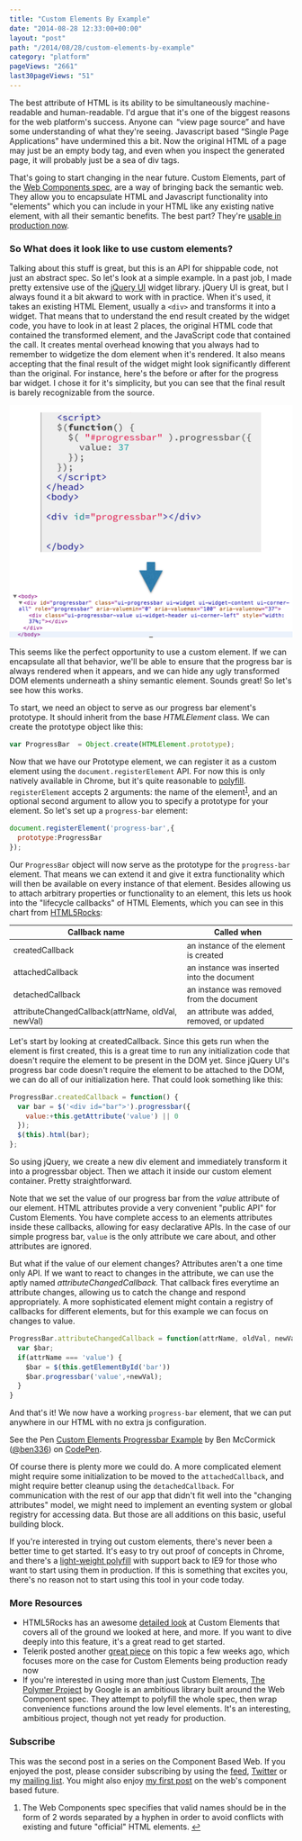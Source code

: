 ```yaml
---
title: "Custom Elements By Example"
date: "2014-08-28 12:33:00+00:00"
layout: "post"
path: "/2014/08/28/custom-elements-by-example"
category: "platform"
pageViews: "2661"
last30pageViews: "51"
---
```


The best attribute of HTML is its ability to be simultaneously machine-readable and human-readable.  I'd argue that it's one of the biggest reasons for the web platform's success. Anyone can  “view page source” and have some understanding of what they're seeing.  Javascript based “Single Page Applications” have undermined this a bit.  Now the original HTML of a page may just be an empty body tag, and even when you inspect the generated page, it will probably just be a sea of div tags.

That's going to start changing in the near future.  Custom Elements, part of the [Web Components spec][wcspec], are a way of bringing back the semantic web.  They allow you to encapsulate HTML and Javascript functionality into "elements" which you can include in your HTML like any existing native element, with all their semantic benefits.   The best part? They're [usable in production now][telerikready].

### So What does it look like to use custom elements?

Talking about this stuff is great, but this is an API for shippable code, not just an abstract spec. So let's look at a simple example.  In a past job, I made pretty extensive use of the [jQuery UI][jqueryui] widget library.  jQuery UI is great, but I always found it a bit akward to work with in practice. When it's used, it takes an existing HTML Element, usually a `<div>` and transforms it into a widget.  That means that to understand the end result created by the widget code, you have to look in at least 2 places, the original HTML code that contained the transformed element, and the JavaScript code that contained the call. It creates mental overhead knowing that you always had to remember to widgetize the dom element when it's rendered. It also means accepting that the final result of the widget might look significantly different than the original.  For instance, here's the before or after for the progress bar widget.  I chose it for it's simplicity, but you can see that the final result is barely recognizable from the source.



![source -> display](/posts/images/code_comparison-1.png)

This seems like the perfect opportunity to use a custom element.  If we can encapsulate all that behavior, we'll be able to ensure that the progress bar is always rendered when it appears, and we can hide any ugly transformed DOM elements underneath a shiny semantic element.  Sounds great! So let's see how this works.

To start, we need an object to serve as our progress bar element's prototype.  It should inherit from the base *HTMLElement* class. We can create the prototype object like this:

```javascript
var ProgressBar  = Object.create(HTMLElement.prototype);
```

Now that we have our Prototype element, we can register it as a custom element using the `document.registerElement` API. For now this is only natively available in Chrome, but it's quite reasonable to [polyfill][polyfill]. `registerElement` accepts 2 arguments: the name of the element<sup id="fnref:1">[1](#fn:1)</sup>, and an optional second argument to allow you to specify a prototype for your element.  So let's set up a `progress-bar` element:

```javascript
document.registerElement('progress-bar',{
  prototype:ProgressBar
});
```

Our `ProgressBar` object will now serve as the prototype for the `progress-bar` element.  That means we can extend it and give it extra functionality which will then be available on every instance of that element.  Besides allowing us to attach arbitrary properties or functionality to an element, this lets us hook into the "lifecycle callbacks" of HTML Elements, which you can see in this chart from [HTML5Rocks][html5rocks]:

<table class="table">
  <thead>
    <tr>
      <th>Callback name</th>
      <th>Called when</th>
    </tr>
  </thead>
  <tbody>
    <tr>
      <td>createdCallback</td>
      <td>an instance of the element is created</td>
    </tr>
    <tr>
      <td>attachedCallback</td>
      <td>an instance was inserted into the document</td>
    </tr>
    <tr>
      <td>detachedCallback</td>
      <td>an instance was removed from the document</td>
    </tr>
    <tr>
      <td>attributeChangedCallback(attrName, oldVal, newVal)</td>
      <td>an attribute was added, removed, or updated</td>
    </tr>
  </tbody>
</table>

Let's start by looking at createdCallback.  Since this gets run when the element is first created, this is a great time to run any initialization code that doesn't require the element to be present in the DOM yet.  Since jQuery UI's progress bar code doesn't require the element to be attached to the DOM, we can do all of our initialization here.  That could look something like this:

```javascript
ProgressBar.createdCallback = function() {
  var bar = $('<div id="bar">').progressbar({
    value:+this.getAttribute('value') || 0
  });
  $(this).html(bar);
};
```
So using jQuery, we create a new div element and immediately transform it into a progressbar object. Then we attach it inside our custom element container. Pretty straightforward.

Note that we set the value of our progress bar from the *value* attribute of our element.  HTML attributes provide a very convenient "public API" for Custom Elements.  You have complete access to an elements attributes inside these callbacks, allowing for easy declarative APIs. In the case of our simple progress bar, `value` is the only attribute we care about, and other attributes are ignored.

But what if the value of our element changes?  Attributes aren't a one time only API.  If we want to react to changes in the attribute, we can use the aptly named *attributeChangedCallback.*  That callback fires everytime an attribute changes, allowing us to catch the change and respond appropriately.  A more sophisticated element might contain a registry of callbacks for different elements, but for this example we can focus on changes to value.

```javascript
ProgressBar.attributeChangedCallback = function(attrName, oldVal, newVal) {
  var $bar;
  if(attrName === 'value') {
    $bar = $(this.getElementById('bar'))
    $bar.progressbar('value',+newVal);
  }
}
```

And that's it! We now have a working `progress-bar` element, that we can put anywhere in our HTML with no extra js configuration.

<p data-height="257" data-theme-id="8140" data-slug-hash="cFyep" data-default-tab="result" class='codepen'>See the Pen <a href='http://codepen.io/ben336/pen/cFyep/'>Custom Elements Progressbar Example</a> by Ben McCormick (<a href='http://codepen.io/ben336'>@ben336</a>) on <a href='http://codepen.io'>CodePen</a>.</p>

Of course there is plenty more we could do.  A more complicated element might require some initialization to be moved to the `attachedCallback`, and might require better cleanup using the `detachedCallback`.  For communication with the rest of our app that didn't fit well into the "changing attributes" model, we might need to implement an eventing system or global registry for accessing data.  But those are all additions on this basic, useful building block.

If you're interested in trying out custom elements, there's never been a better time to get started. It's easy to try out proof of concepts in Chrome, and there's a [light-weight polyfill][polyfill] with support back to IE9 for those who want to start using them in production.  If this is something that excites you, there's no reason not to start using this tool in your code today.

### More Resources

- HTML5Rocks has an awesome [detailed look][html5rocks] at Custom Elements that covers all of the ground we looked at here, and more.  If you want to dive deeply into this feature, it's a great read to get started.
- Telerik posted another [great piece][telerikready] on this topic a few weeks ago, which focuses more on the case for Custom Elements being production ready now
- If you're interested in using more than just Custom Elements, [The Polymer Project][polymer] by Google is an ambitious library built around the Web Component spec.  They attempt to polyfill the whole spec, then wrap convenience functions around the low level elements.  It's an interesting, ambitious project, though not yet ready for production.

### Subscribe

This was the second post in a series on the Component Based Web.  If you enjoyed the post, please consider subscribing by using the [feed](http://feedpress.me/benmccormick), [Twitter](http://twitter.com/benmccormickorg) or my [mailing list](http://eepurl.com/WFYon). You might also enjoy [my first post](http://benmccormick.org/2014/08/07/component-based-development/) on the web's component based future.

<div class="footnotes">
<ol>
    <li class="footnote" id="fn:1">
        <p>
        The Web Components spec specifies that valid names should be in the form of 2 words separated by a hyphen in order to avoid conflicts with existing and future "official" HTML elements.
        <a href="#fnref:1" title="return to article"> ↩</a></p>
    </li>
</ol>
</div>


[wcspec]: http://www.w3.org/standards/techs/components#w3c_all
[components]:http://benmccormick.org/2014/08/07/component-based-development/
[telerikready]: http://developer.telerik.com/featured/web-components-ready-production/
[jqueryui]: http://jqueryui.com/
[polyfill]: https://github.com/WebReflection/document-register-element
[html5rocks]: https://github.com/WebReflection/document-register-element
[polymer]: http://www.polymer-project.org/
